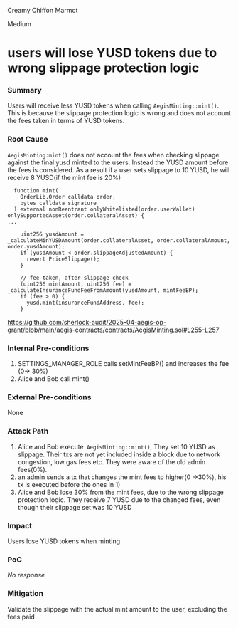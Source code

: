 Creamy Chiffon Marmot

Medium

# users will lose YUSD tokens due to wrong slippage protection logic

### Summary

Users will receive less YUSD tokens when calling `AegisMinting::mint()`. This is because the slippage protection logic is wrong and does not account the fees taken in terms of YUSD tokens.

### Root Cause

`AegisMinting:mint()` does not account the fees when checking slippage against the final yusd minted to the users. Instead the YUSD amount before the fees is considered. As a result if a user sets slippage to 10 YUSD, he will receive 8 YUSD(if the mint fee is 20%)


```solidity
  function mint(
    OrderLib.Order calldata order,
    bytes calldata signature
  ) external nonReentrant onlyWhitelisted(order.userWallet) onlySupportedAsset(order.collateralAsset) {
...

    uint256 yusdAmount = _calculateMinYUSDAmount(order.collateralAsset, order.collateralAmount, order.yusdAmount);
    if (yusdAmount < order.slippageAdjustedAmount) {
      revert PriceSlippage();
    }

    // fee taken, after slippage check
    (uint256 mintAmount, uint256 fee) = _calculateInsuranceFundFeeFromAmount(yusdAmount, mintFeeBP);
    if (fee > 0) {
      yusd.mint(insuranceFundAddress, fee);
    }
```

https://github.com/sherlock-audit/2025-04-aegis-op-grant/blob/main/aegis-contracts/contracts/AegisMinting.sol#L255-L257

### Internal Pre-conditions

1) SETTINGS_MANAGER_ROLE calls setMintFeeBP() and increases the fee (0-> 30%)
2) Alice and Bob call mint() 

### External Pre-conditions

None

### Attack Path

1) Alice and Bob execute` AegisMinting::mint()`, They set 10 YUSD as slippage. Their txs are not yet included inside a block due to network congestion, low gas fees etc. They were aware of the old admin fees(0%).
2) an admin sends a tx that changes the mint fees to higher(0 ->30%), his tx is executed before the ones in 1)
3) Alice and Bob lose 30% from the mint fees, due to the wrong slippage protection logic. They receive 7 YUSD due to the changed fees, even though their slippage set was 10 YUSD

### Impact

Users lose YUSD tokens when minting

### PoC

_No response_

### Mitigation

Validate the slippage with the actual mint amount to the user, excluding the fees paid
